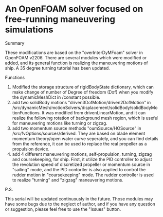 # An OpenFOAM solver focused on free-running maneuvering simulations

Summary

These modifications are based on the "overInterDyMFoam" solver in OpenFOAM v2206.
There are several modules which were modified or added, and its general function is realizing the maneuvering motions of ship.
A 35 degree turning tutorial has been updated.

Functions
  1. Modified the storage structure of rigidBodyState dictionary, which can make change of number of Degree of freedom (Dof) when you modify the dynamicMeshDict in /constant possible.
  2. add two solidBody motions "driven3DofMotion/driven2DofMotion" in /src/dynamicMesh/motionSolvers/displacement/solidBody/solidBodyMotionFunctions. It was modified from drivenLinearMotion, and it can realize the following rotation of background mesh region, which is useful for maneuvering motions like turning or zigzag.
  3. add two momentum source methods "oumSource/HOSource" in /src/fvOptions/sources/derived. They are based on blade element momentum theory/open water curve seperately, and you can find details from the reference, it can be used to replace the real propeller as a propulsion device.
  4. add 4 different maneuvering motions, self-propulsion, turning, zigzag and coursekeeping, for ship. First, it utilize the PID controller to adjust the revolution speed of discretized propeller or momentum source in "sailing" mode, and the PID contorller is also applied to control the rudder motion in "coursekeeping" mode. The rudder controller is used to realize "turning" and "zigzag" maneuvering motions.

P.S.

This serial will be updated continuously in the future. Those modules may have some bugs due to the neglect of author, and if you have any question or suggestion, please feel free to use the "Issues" button.

